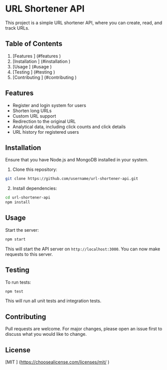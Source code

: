 # URL Shortener API

This project is a simple URL shortener API, where you can create, read, and track URLs.

## Table of Contents

1.  [Features ] (#features )
2.  [Installation ] (#installation )
3.  [Usage ] (#usage )
4.  [Testing ] (#testing )
5.  [Contributing ] (#contributing )

## Features

- Register and login system for users
- Shorten long URLs
- Custom URL support
- Redirection to the original URL
- Analytical data, including click counts and click details
- URL history for registered users

## Installation

Ensure that you have Node.js and MongoDB installed in your system.

1. Clone this repository:
```bash
git clone https://github.com/username/url-shortener-api.git
```
2. Install dependencies:
```bash
cd url-shortener-api
npm install
```

## Usage

Start the server:

```bash
npm start
```

This will start the API server on `http://localhost:3000`. You can now make requests to this server.

## Testing

To run tests:

```bash
npm test
```

This will run all unit tests and integration tests.

## Contributing

Pull requests are welcome. For major changes, please open an issue first to discuss what you would like to change.

## License

[MIT ] (https://choosealicense.com/licenses/mit/ )
